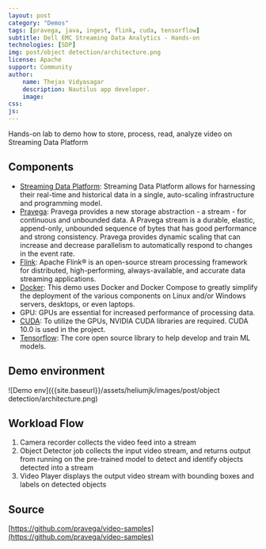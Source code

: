 ```yaml
---
layout: post
category: "Demos"
tags: [pravega, java, ingest, flink, cuda, tensorflow]
subtitle: Dell EMC Streaming Data Analytics - Hands-on
technologies: [SDP]
img: post/object detection/architecture.png
license: Apache
support: Community
author:
    name: Thejas Vidyasagar
    description: Nautilus app developer.
    image:
css:
js:
---
```


Hands-on lab to demo how to store, process, read, analyze video on Streaming Data Platform
<!--more-->

## Components
- [Streaming Data Platform](https://www.delltechnologies.com/en-us/storage/streaming-data-platform.htm): Streaming Data Platform allows for harnessing their real-time and historical data in a single, auto-scaling infrastructure and programming model.
- [Pravega](http://pravega.io): Pravega provides a new storage abstraction - a stream - for continuous and unbounded data. A Pravega stream is a durable, elastic, append-only, unbounded sequence of bytes that has good performance and strong consistency. Pravega provides dynamic scaling that can increase and decrease parallelism to automatically respond to changes in the event rate.
- [Flink](https://flink.apache.org): Apache Flink® is an open-source stream processing framework for distributed, high-performing, always-available, and accurate data streaming applications.
- [Docker](https://en.wikipedia.org/wiki/Docker_\(software\)): This demo uses Docker and Docker Compose to greatly simplify the deployment of the various components on Linux and/or Windows servers, desktops, or even laptops.
- GPU: GPUs are essential for increased performance of processing data.
- [CUDA](https://developer.nvidia.com/hpc): To utilize the GPUs, NVIDIA CUDA libraries are required. CUDA 10.0 is used in the project.
- [Tensorflow](https://www.tensorflow.org/): The core open source library to help develop and train ML models.

## Demo environment
![Demo env]({{site.baseurl}}/assets/heliumjk/images/post/object detection/architecture.png)


## Workload Flow
1. Camera recorder collects the video feed into a stream
2. Object Detector job collects the input video stream, and returns output from running on the pre-trained model to detect and identify objects detected into a stream
3. Video Player displays the output video stream with bounding boxes and labels on detected objects

## Source
[https://github.com/pravega/video-samples](https://github.com/pravega/video-samples)